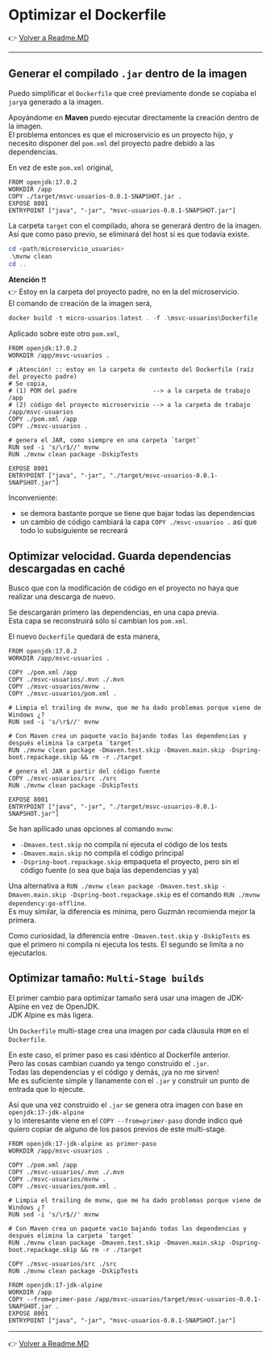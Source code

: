 # Optimizar el Dockerfile 

👉 [Volver a Readme.MD](Readme.MD)
<hr/>

## Generar el compilado `.jar` dentro de la imagen

Puedo simplificar el `Dockerfile` que creé previamente donde se copiaba el `jar`ya generado a la imagen. 

Apoyándome en **Maven** puedo ejecutar directamente la creación dentro de la imagen. <br/>
El problema entonces es que el microservicio es un proyecto hijo, 
y necesito disponer del `pom.xml` del proyecto padre debido a las dependencias.

En vez de este `pom.xml` original, 
```shell
FROM openjdk:17.0.2
WORKDIR /app
COPY ./target/msvc-usuarios-0.0.1-SNAPSHOT.jar .
EXPOSE 8001
ENTRYPOINT ["java", "-jar", "msvc-usuarios-0.0.1-SNAPSHOT.jar"]
```
La carpeta `target` con el compilado, ahora se generará dentro de la imagen. <br/>
Así que como paso previo, se eliminará del host si es que todavía existe.
```powershell
cd <path/microservicio_usuarios>
.\mvnw clean
cd ..
```

**Atención** ❗❗ <br/>
👉 Estoy en la carpeta del proyecto padre, no en la del microservicio. <br/>
El comando de creación de la imagen será,
```powershell
docker build -t micro-usuarios:latest . -f .\msvc-usuarios\Dockerfile
```
Aplicado sobre este otro `pom.xml`, 
```shell
FROM openjdk:17.0.2
WORKDIR /app/msvc-usuarios .

# ¡Atención! :: estoy en la carpeta de contexto del Dockerfile (raíz del proyecto padre)
# Se copia, 
# (1) POM del padre                     --> a la carpeta de trabajo /app
# (2) código del proyecto microservicio --> a la carpeta de trabajo /app/msvc-usuarios
COPY ./pom.xml /app
COPY ./msvc-usuarios .

# genera el JAR, como siempre en una carpeta `target`
RUN sed -i 's/\r$//' mvnw
RUN ./mvnw clean package -DskipTests

EXPOSE 8001
ENTRYPOINT ["java", "-jar", "./target/msvc-usuarios-0.0.1-SNAPSHOT.jar"]
```

Inconveniente: 
- se demora bastante porque se tiene que bajar todas las dependencias
- un cambio de código cambiará la capa `COPY ./msvc-usuarios .` así que todo lo subsiguiente se recreará

## Optimizar velocidad. Guarda dependencias descargadas en caché
Busco que con la modificación de código en el proyecto no haya que realizar una descarga de nuevo. 

Se descargarán primero las dependencias, en una capa previa. <br/>
Esta capa se reconstruirá sólo si cambian los `pom.xml`.

El nuevo `Dockerfile` quedará de esta manera,
```shell
FROM openjdk:17.0.2
WORKDIR /app/msvc-usuarios .

COPY ./pom.xml /app
COPY ./msvc-usuarios/.mvn ./.mvn
COPY ./msvc-usuarios/mvnw .
COPY ./msvc-usuarios/pom.xml .

# Limpia el trailing de mvnw, que me ha dado problemas porque viene de Windows ¿?
RUN sed -i 's/\r$//' mvnw

# Con Maven crea un paquete vacío bajando todas las dependencias y después elimina la carpeta `target`
RUN ./mvnw clean package -Dmaven.test.skip -Dmaven.main.skip -Dspring-boot.repackage.skip && rm -r ./target

# genera el JAR a partir del código fuente
COPY ./msvc-usuarios/src ./src
RUN ./mvnw clean package -DskipTests

EXPOSE 8001
ENTRYPOINT ["java", "-jar", "./target/msvc-usuarios-0.0.1-SNAPSHOT.jar"]
```

Se han apllicado unas opciones al comando `mvnw`:
- `-Dmaven.test.skip` no compila ni ejecuta el código de los tests
- `-Dmaven.main.skip` no compila el código principal 
- `-Dspring-boot.repackage.skip` empaqueta el proyecto, pero sin el código fuente (o sea que baja las dependencias y ya)

Una alternativa a `RUN ./mvnw clean package -Dmaven.test.skip -Dmaven.main.skip -Dspring-boot.repackage.skip` 
es el comando `RUN ./mvnw dependency:go-offline`. <br/>
Es muy similar, la diferencia es mínima, pero Guzmán recomienda mejor la primera.

Como curiosidad, la diferencia entre `-Dmaven.test.skip` y  `-DskipTests` es que el primero ni compila ni ejecuta los tests. 
El segundo se limita a no ejecutarlos. 

## Optimizar tamaño: `Multi-Stage builds`
El primer cambio para optimizar tamaño será usar una imagen de JDK-Alpine en vez de OpenJDK. <br/>
JDK Alpine es más ligera. 

Un `Dockerfile` multi-stage crea una imagen por cada cláusula `FROM` en el `Dockerfile`.

En este caso, el primer paso es casi idéntico al Dockerfile anterior. <br/>
Pero las cosas cambian cuando ya tengo construido el `.jar`. <br/>
Todas las dependencias y el código y demás, ¡ya no me sirven! <br/>
Me es suficiente simple y llanamente con el `.jar` y construir un punto de entrada que lo ejecute.

Así que una vez construido el `.jar` se genera otra imagen con base en `openjdk:17-jdk-alpine` <br/>
y lo interesante viene en el `COPY --from=primer-paso` donde indico qué quiero copiar de alguno de los 
pasos previos de este multi-stage.

```shell
FROM openjdk:17-jdk-alpine as primer-paso
WORKDIR /app/msvc-usuarios .

COPY ./pom.xml /app
COPY ./msvc-usuarios/.mvn ./.mvn
COPY ./msvc-usuarios/mvnw .
COPY ./msvc-usuarios/pom.xml .

# Limpia el trailing de mvnw, que me ha dado problemas porque viene de Windows ¿?
RUN sed -i 's/\r$//' mvnw

# Con Maven crea un paquete vacío bajando todas las dependencias y después elimina la carpeta `target`
RUN ./mvnw clean package -Dmaven.test.skip -Dmaven.main.skip -Dspring-boot.repackage.skip && rm -r ./target

COPY ./msvc-usuarios/src ./src
RUN ./mvnw clean package -DskipTests

FROM openjdk:17-jdk-alpine 
WORKDIR /app
COPY --from=primer-paso /app/msvc-usuarios/target/msvc-usuarios-0.0.1-SNAPSHOT.jar .
EXPOSE 8001
ENTRYPOINT ["java", "-jar", "msvc-usuarios-0.0.1-SNAPSHOT.jar"]
```

<hr/>

👉 [Volver a Readme.MD](Readme.MD)
